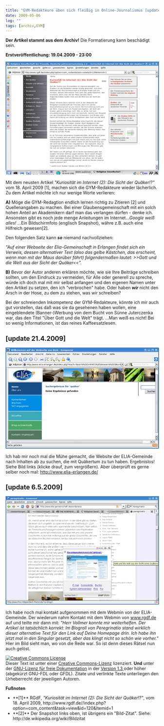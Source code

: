 ```yaml
---
title: "GYM-Redakteure üben sich fleißig in Online-Journalismus [update 6.5.2009]"
date: 2009-05-06
log: ""
tags: [archiv,GYM]
---
```

**Der Artikel stammt aus dem Archiv!** Die Formatierung kann beschädigt sein.

**Erstveröffentlichung: 19.04.2009 - 23:00**

![gym_als_q_polizei_2009_04_19.png](gym_als_q_polizei_2009_04_19.png)

Mit dem neusten Artikel <i>"Kuriosität im Internet (2): Die Sicht der Quäker!?"</i>  vom 18. April 2009 [1], machen sich die GYM-Redakteure wieder lächerlich. Zu dem Artikel möchte ich nur wenige Worte verlieren:
<!--break-->
**A)** Möge die GYM-Redagtion endlich lernen richtig zu Zitieren [2] und Quellenangaben zu machen. Bei einer Glaubensgemeinschaft mit ein solch hohen Anteil an Akademikern darf man das verlangen dürfen - denke ich. Ansonsten gibt es noch jede menge Anleitungen im Internet...<i>Google weiß alles!</i> ...Ein Bildschirmfoto (englisch Snapshot), währe z.B. auch eine Hilfreich gewesen[2].

Den folgenden Satz kann **<i>so</i>** niemand nachvollziehen:

<i>"Auf einer Webseite der Elia-Gemeinschaft in Erlangen findet sich ein Verweis, dessen alternativer Text (also das gelbe Kästchen, das erscheint, wenn man mit der Maus darüber fährt) folgendermaßen lautet: >>Gott und die Welt aus der Sicht der Quäker<<".</i>

**B)** Bevor der Autor anderen erklären möchte, wie sie Ihre Beiträge schreiben sollten, um den Eindruck zu vermeiden, für Alle oder generell zu spreche, würde ich doch mal mit mir selbst anfangen und den eigenen Namen unter den Artikel zu setzen, den ich "verbrochen" habe. Oder haben **<i>wir</i>** nicht den Arsch in der Hose, zu dem zu stehen, was wir schreiben?

Bei der schreienden Inkompetenz der GYM-Redakteure, könnte ich mir auch gut vorstellen, das daß was sie da gesehenen haben wollen, eine eingeblendete (Banner-)Werbung von dem Bucht von Sünne Juterczenka war, das den Titel "Über Gott und die Welt" trägt. ...Man weiß es nicht! Bei so wenig Informationen, ist das reines Kaffeesatzlesen.

## [update 21.4.2009] ##

![elia_gemeinde_2009_04_21.png](elia_gemeinde_2009_04_21.png)

Ich hab mir noch mal die Mühe gemacht, die Website der ELIA-Gemeinde nach Inhalten ab zu suchen, die mit Quäkertum zu tun haben. Ergebnislos! Siehe Bild links (klicke drauf, zum vergrößern). Aber überprüft es gerne selber noch mal: http://www.elia-erlangen.de/

## [update 6.5.2009] ##

![blog_foto.jpg](blog_foto.jpg)

Ich habe noch mal kontakt aufgenommen mit dem Webmin von der ELIA-Gemeinde. Der wiederum nahm Kontakt mit dem Webmin von www.rgdf.de auf und teilte mir dann mit: <cite>"Herr Vollmer konnte mir weiterhelfen. Der Artikel ist tatsächlich korrekt: Im Blogroll von Peregrinatio stand wirklich dieser alternative Text für den Link auf Deine Homepage drin. Ich habe ihn jetzt mal in den Singular gesetzt, aber das klingt nicht so schön wie vorher."</cite> Hier im Bild sieht man, wo von die Rede war. So ist denn dieses Rätsel nun auch gelöst.

<a rel="license" href="http://creativecommons.org/licenses/by-sa/3.0/de/"><img alt="Creative Commons License" style="border-width:0" src="http://i.creativecommons.org/l/by-sa/3.0/de/88x31.png" /></a><br />Dieser <span xmlns:dc="http://purl.org/dc/elements/1.1/" href="http://purl.org/dc/dcmitype/Text" rel="dc:type">Text</span> ist unter einer <a rel="license" href="http://creativecommons.org/licenses/by-sa/3.0/de/">Creative Commons-Lizenz</a> lizenziert. **Und** unter der <a href="http://de.wikipedia.org/wiki/GFDL">GNU-Lizenz für freie Dokumentation</a> in der <a href="http://www.gnu.org/licenses/fdl-1.3.html">Version 1.3 </a> oder höher (abgekürzt GNU-FDL oder GFDL). Zitate und verlinkte Texte unterliegen den Urheberrecht der jeweiligen Autoren.



**Fußnoten**
<ul>
<li>**[1]** RGdF, <i>"Kuriosität im Internet (2): Die Sicht der Quäker!?"</i>,  vom 18. April 2009, http://www.rgdf.de//index.php?option=com_content&task=view&id=120&Itemid=1</li>
<li>**[2]** Der Snapshot links oben, ist übrigens ein "Bild-Zitat". Siehe: http://de.wikipedia.org/wiki/Bildzitat</li>
</ul>

